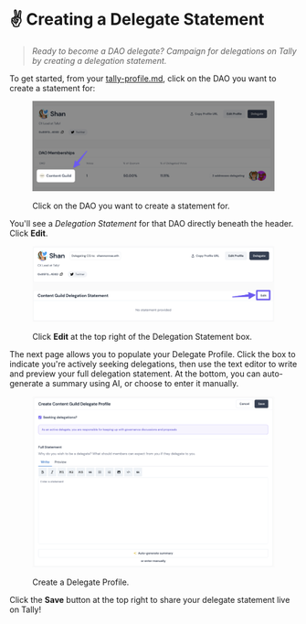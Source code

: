# ✌ Creating a Delegate Statement

> _Ready to become a DAO delegate? Campaign for delegations on Tally by creating a delegation statement._&#x20;

To get started, from your [tally-profile.md](../navigating-the-tally-platform/tally-profile.md "mention"), click on the DAO you want to create a statement for:

<figure><img src="../../.gitbook/assets/CleanShot 2023-05-15 at 20.53.40@2x.png" alt=""><figcaption><p>Click on the DAO you want to create a statement for.</p></figcaption></figure>

You'll see a _Delegation Statement_ for that DAO directly beneath the header. Click **Edit**.

<figure><img src="../../.gitbook/assets/CleanShot 2023-05-15 at 20.55.15@2x.png" alt=""><figcaption><p>Click <strong>Edit</strong> at the top right of the Delegation Statement box.</p></figcaption></figure>

The next page allows you to populate your Delegate Profile. Click the box to indicate you're actively seeking delegations, then use the text editor to write and preview your full delegation statement. At the bottom, you can auto-generate a summary using AI, or choose to enter it manually.

<figure><img src="../../.gitbook/assets/CleanShot 2023-05-15 at 20.57.07@2x.png" alt=""><figcaption><p>Create a Delegate Profile.</p></figcaption></figure>

Click the **Save** button at the top right to share your delegate statement live on Tally!

